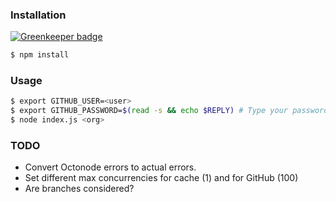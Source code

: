 ### Installation

[![Greenkeeper badge](https://badges.greenkeeper.io/frosas/github-org-activity.svg)](https://greenkeeper.io/)

```bash
$ npm install
```

### Usage

```bash
$ export GITHUB_USER=<user>
$ export GITHUB_PASSWORD=$(read -s && echo $REPLY) # Type your password and hit enter
$ node index.js <org>
```

### TODO

- Convert Octonode errors to actual errors.
- Set different max concurrencies for cache (1) and for GitHub (100)
- Are branches considered?
